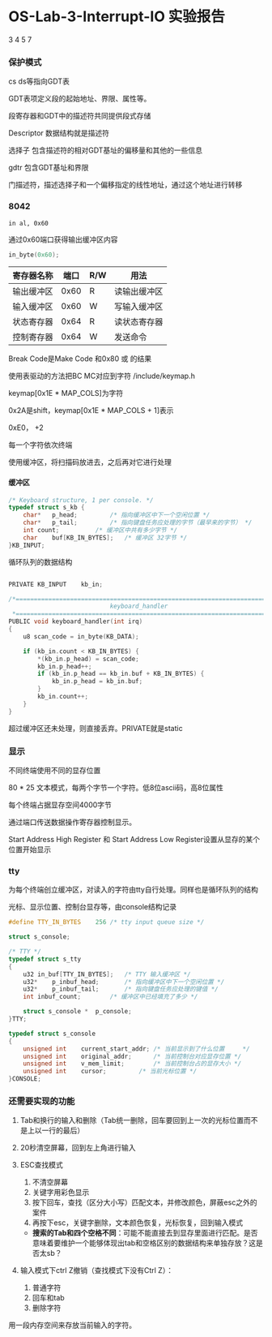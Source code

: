 # OS-Lab-3-Interrupt-IO 实验报告

3 4 5 7

### 保护模式

cs ds等指向GDT表

GDT表项定义段的起始地址、界限、属性等。

段寄存器和GDT中的描述符共同提供段式存储

Descriptor 数据结构就是描述符

选择子 包含描述符的相对GDT基址的偏移量和其他的一些信息

gdtr 包含GDT基址和界限

门描述符，描述选择子和一个偏移指定的线性地址，通过这个地址进行转移

### 8042

```ass
in al, 0x60
```

通过0x60端口获得输出缓冲区内容

```C
in_byte(0x60);
```

| 寄存器名称 | 端口 | R/W  | 用法         |
| ---------- | ---- | ---- | ------------ |
| 输出缓冲区 | 0x60 | R    | 读输出缓冲区 |
| 输入缓冲区 | 0x60 | W    | 写输入缓冲区 |
| 状态寄存器 | 0x64 | R    | 读状态寄存器 |
| 控制寄存器 | 0x64 | W    | 发送命令     |

Break Code是Make Code 和0x80 或 的结果

使用表驱动的方法把BC MC对应到字符 /include/keymap.h

keymap[0x1E * MAP_COLS]为字符

0x2A是shift，keymap[0x1E * MAP_COLS + 1]表示

0xE0， +2

每一个字符依次终端

使用缓冲区，将扫描码放进去，之后再对它进行处理

#### 缓冲区



```C
/* Keyboard structure, 1 per console. */
typedef struct s_kb {
	char*	p_head;			/* 指向缓冲区中下一个空闲位置 */
	char*	p_tail;			/* 指向键盘任务应处理的字节（最早来的字节） */
	int	count;			/* 缓冲区中共有多少字节 */
	char	buf[KB_IN_BYTES];	/* 缓冲区 32字节 */
}KB_INPUT;
```

循环队列的数据结构

```C

PRIVATE KB_INPUT	kb_in;

/*======================================================================*
                            keyboard_handler
 *======================================================================*/
PUBLIC void keyboard_handler(int irq)
{
	u8 scan_code = in_byte(KB_DATA);

	if (kb_in.count < KB_IN_BYTES) {
		*(kb_in.p_head) = scan_code;
		kb_in.p_head++;
		if (kb_in.p_head == kb_in.buf + KB_IN_BYTES) {
			kb_in.p_head = kb_in.buf;
		}
		kb_in.count++;
	}
}
```

超过缓冲区还未处理，则直接丢弃。PRIVATE就是static

### 显示

不同终端使用不同的显存位置

80 * 25 文本模式，每两个字节一个字符。低8位ascii码，高8位属性

每个终端占据显存空间4000字节

通过端口传送数据操作寄存器控制显示。

Start Address High Register 和 Start Address Low Register设置从显存的某个位置开始显示

### tty

为每个终端创立缓冲区，对读入的字符由tty自行处理。同样也是循环队列的结构

光标、显示位置、控制台显存等，由console结构记录

```C
#define TTY_IN_BYTES	256	/* tty input queue size */

struct s_console;

/* TTY */
typedef struct s_tty
{
	u32	in_buf[TTY_IN_BYTES];	/* TTY 输入缓冲区 */
	u32*	p_inbuf_head;		/* 指向缓冲区中下一个空闲位置 */
	u32*	p_inbuf_tail;		/* 指向键盘任务应处理的键值 */
	int	inbuf_count;		/* 缓冲区中已经填充了多少 */

	struct s_console *	p_console;
}TTY;
```

```C
typedef struct s_console
{
	unsigned int	current_start_addr;	/* 当前显示到了什么位置	  */
	unsigned int	original_addr;		/* 当前控制台对应显存位置 */
	unsigned int	v_mem_limit;		/* 当前控制台占的显存大小 */
	unsigned int	cursor;			/* 当前光标位置 */
}CONSOLE;
```

### 还需要实现的功能

1. Tab和换行的输入和删除（Tab统一删除，回车要回到上一次的光标位置而不是上以一行的最后）

2. 20秒清空屏幕，回到左上角进行输入

3. ESC查找模式
   1. 不清空屏幕
   2. 关键字用彩色显示
   3. 按下回车，查找（区分大小写）匹配文本，并修改颜色，屏蔽esc之外的案件
   4. 再按下esc，关键字删除，文本颜色恢复，光标恢复，回到输入模式
   
   * **搜索的Tab和四个空格不同**：可能不能直接去到显存里面进行匹配。是否意味着要维护一个能够体现出tab和空格区别的数据结构来单独存放？这是否太sb？
   
4. 输入模式下ctrl Z撤销（查找模式下没有Ctrl Z）：

   1. 普通字符
   2. 回车和tab
   3. 删除字符

 

用一段内存空间来存放当前输入的字符。
